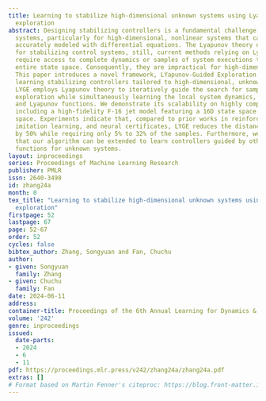 ```yaml
---
title: Learning to stabilize high-dimensional unknown systems using Lyapunov-guided
  exploration
abstract: Designing stabilizing controllers is a fundamental challenge in autonomous
  systems, particularly for high-dimensional, nonlinear systems that can hardly be
  accurately modeled with differential equations. The Lyapunov theory offers a solution
  for stabilizing control systems, still, current methods relying on Lyapunov functions
  require access to complete dynamics or samples of system executions throughout the
  entire state space. Consequently, they are impractical for high-dimensional systems.
  This paper introduces a novel framework, LYapunov-Guided Exploration (LYGE), for
  learning stabilizing controllers tailored to high-dimensional, unknown systems.
  LYGE employs Lyapunov theory to iteratively guide the search for samples during
  exploration while simultaneously learning the local system dynamics, control policy,
  and Lyapunov functions. We demonstrate its scalability on highly complex systems,
  including a high-fidelity F-16 jet model featuring a 16D state space and a 4D input
  space. Experiments indicate that, compared to prior works in reinforcement learning,
  imitation learning, and neural certificates, LYGE reduces the distance to the goal
  by 50% while requiring only 5% to 32% of the samples. Furthermore, we demonstrate
  that our algorithm can be extended to learn controllers guided by other certificate
  functions for unknown systems.
layout: inproceedings
series: Proceedings of Machine Learning Research
publisher: PMLR
issn: 2640-3498
id: zhang24a
month: 0
tex_title: "Learning to stabilize high-dimensional unknown systems using {L}yapunov-guided
  exploration"
firstpage: 52
lastpage: 67
page: 52-67
order: 52
cycles: false
bibtex_author: Zhang, Songyuan and Fan, Chuchu
author:
- given: Songyuan
  family: Zhang
- given: Chuchu
  family: Fan
date: 2024-06-11
address:
container-title: Proceedings of the 6th Annual Learning for Dynamics & Control Conference
volume: '242'
genre: inproceedings
issued:
  date-parts:
  - 2024
  - 6
  - 11
pdf: https://proceedings.mlr.press/v242/zhang24a/zhang24a.pdf
extras: []
# Format based on Martin Fenner's citeproc: https://blog.front-matter.io/posts/citeproc-yaml-for-bibliographies/
---
```

